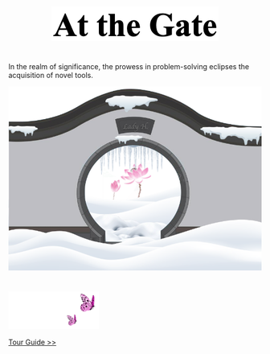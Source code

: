 <p align="center">
<img src="https://github.com/lady-h-world/My_Garden/blob/main/images/cover/at_gate_title.png" width="332" height="69" />
</p>

#

In the realm of significance, the prowess in problem-solving eclipses the acquisition of novel tools.
<p align="center">
<img src="https://github.com/lady-h-world/My_Garden/blob/main/images/cover/at_the_gate.png" width="580" height="366" />
</p>




# 

<p align="left">
<img src="https://github.com/lady-h-world/My_Garden/blob/main/images/follow_us.png" width="180" height="75" />
</p>

[Tour Guide >>][1]


[1]:https://github.com/lady-h-world/My_Garden/blob/main/reading_pages/tour_guide.md

